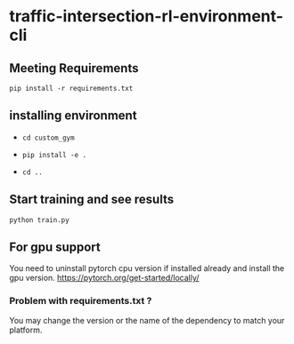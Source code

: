 # traffic-intersection-rl-environment-cli

## Meeting Requirements
`pip install -r requirements.txt`

## installing environment
- `cd custom_gym`

- `pip install -e .`

- `cd ..`

## Start training and see results
`python train.py`

## For gpu support
You need to uninstall pytorch cpu version if installed already and install the gpu version.
https://pytorch.org/get-started/locally/

### Problem with requirements.txt ?
You may change the version or the name of the dependency to match your platform.